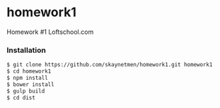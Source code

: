 # homework1
Homework #1 Loftschool.com

### Installation

```sh
$ git clone https://github.com/skaynetmen/homework1.git homework1
$ cd homework1
$ npm install
$ bower install
$ gulp build
$ cd dist
```


